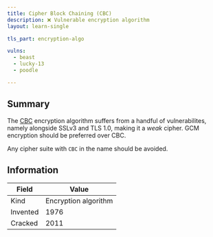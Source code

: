 ```yaml
---
title: Cipher Block Chaining (CBC)
description: ❌ Vulnerable encryption algorithm
layout: learn-single

tls_part: encryption-algo

vulns:
  - beast
  - lucky-13
  - poodle

---
```


## Summary

The [CBC] encryption algorithm suffers from a handful of vulnerabilites, namely alongside SSLv3 and TLS 1.0, making it a _weak_ cipher. GCM encryption should be preferred over CBC.

Any cipher suite with `CBC` in the name should be avoided.

## Information

| Field    | Value                |
|----------|----------------------|
| Kind     | Encryption algorithm |
| Invented | 1976                 |
| Cracked  | 2011                 |

[CBC]: https://en.wikipedia.org/wiki/Block_cipher_mode_of_operation#Cipher_block_chaining_(CBC)
